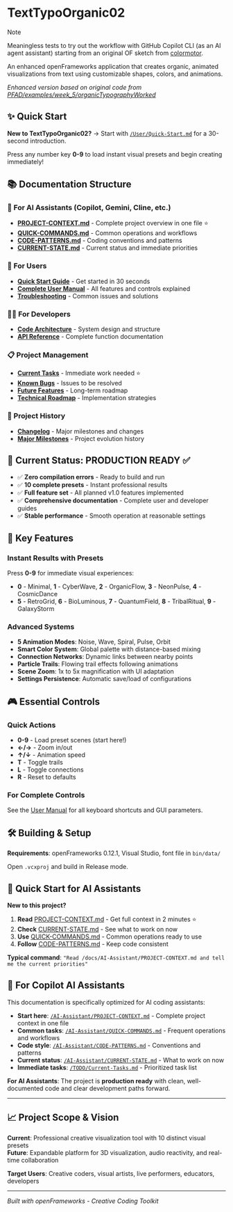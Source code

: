 # TextTypoOrganic02

> [!NOTE]  
> Meaningless tests to try out the workflow with GitHub Copilot CLI (as an AI agent assistant) starting from an original OF sketch from [colormotor](https://github.com/colormotor).

An enhanced openFrameworks application that creates organic, animated visualizations from text using customizable shapes, colors, and animations.

*Enhanced version based on original code from [PFAD/examples/week_5/organicTypographyWorked](https://github.com/colormotor/PFAD/tree/main/examples/week_5/organicTypographyWorked)*

## ✨ Quick Start

**New to TextTypoOrganic02?** → Start with [`/User/Quick-Start.md`](User/Quick-Start.md) for a 30-second introduction.

Press any number key **0-9** to load instant visual presets and begin creating immediately!

## 📚 Documentation Structure

### 🤖 For AI Assistants (Copilot, Gemini, Cline, etc.)
- **[PROJECT-CONTEXT.md](AI-Assistant/PROJECT-CONTEXT.md)** - Complete project overview in one file ⭐
- **[QUICK-COMMANDS.md](AI-Assistant/QUICK-COMMANDS.md)** - Common operations and workflows
- **[CODE-PATTERNS.md](AI-Assistant/CODE-PATTERNS.md)** - Coding conventions and patterns
- **[CURRENT-STATE.md](AI-Assistant/CURRENT-STATE.md)** - Current status and immediate priorities

### 👤 For Users
- **[Quick Start Guide](User/Quick-Start.md)** - Get started in 30 seconds
- **[Complete User Manual](User/User-Manual.md)** - All features and controls explained  
- **[Troubleshooting](User/Troubleshooting.md)** - Common issues and solutions

### 👨‍💻 For Developers  
- **[Code Architecture](Developer/Architecture.md)** - System design and structure
- **[API Reference](Developer/API-Reference.md)** - Complete function documentation

### 📋 Project Management
- **[Current Tasks](TODO/Current-Tasks.md)** - Immediate work needed ⭐
- **[Known Bugs](TODO/Known-Bugs.md)** - Issues to be resolved
- **[Future Features](Plans/Future-Features.md)** - Long-term roadmap
- **[Technical Roadmap](Plans/Technical-Roadmap.md)** - Implementation strategies

### 📖 Project History
- **[Changelog](CHANGELOG.md)** - Major milestones and changes
- **[Major Milestones](Archive/Major-Milestones.md)** - Project evolution history

## 🎯 Current Status: **PRODUCTION READY** ✅

- ✅ **Zero compilation errors** - Ready to build and run
- ✅ **10 complete presets** - Instant professional results  
- ✅ **Full feature set** - All planned v1.0 features implemented
- ✅ **Comprehensive documentation** - Complete user and developer guides
- ✅ **Stable performance** - Smooth operation at reasonable settings

## 🚀 Key Features

### Instant Results with Presets
Press **0-9** for immediate visual experiences:
- **0** - Minimal, **1** - CyberWave, **2** - OrganicFlow, **3** - NeonPulse, **4** - CosmicDance
- **5** - RetroGrid, **6** - BioLuminous, **7** - QuantumField, **8** - TribalRitual, **9** - GalaxyStorm

### Advanced Systems
- **5 Animation Modes**: Noise, Wave, Spiral, Pulse, Orbit
- **Smart Color System**: Global palette with distance-based mixing
- **Connection Networks**: Dynamic links between nearby points
- **Particle Trails**: Flowing trail effects following animations
- **Scene Zoom**: 1x to 5x magnification with UI adaptation
- **Settings Persistence**: Automatic save/load of configurations

## 🎮 Essential Controls

### Quick Actions
- **0-9** - Load preset scenes (start here!)
- **←/→** - Zoom in/out  
- **↑/↓** - Animation speed
- **T** - Toggle trails
- **L** - Toggle connections
- **R** - Reset to defaults

### For Complete Controls
See the [User Manual](User/User-Manual.md) for all keyboard shortcuts and GUI parameters.

## 🛠️ Building & Setup

**Requirements**: openFrameworks 0.12.1, Visual Studio, font file in `bin/data/`

Open `.vcxproj` and build in Release mode.

## 🤖 Quick Start for AI Assistants

**New to this project?**
1. **Read** [PROJECT-CONTEXT.md](AI-Assistant/PROJECT-CONTEXT.md) - Get full context in 2 minutes ⭐
2. **Check** [CURRENT-STATE.md](AI-Assistant/CURRENT-STATE.md) - See what to work on now  
3. **Use** [QUICK-COMMANDS.md](AI-Assistant/QUICK-COMMANDS.md) - Common operations ready to use
4. **Follow** [CODE-PATTERNS.md](AI-Assistant/CODE-PATTERNS.md) - Keep code consistent

**Typical command**: `"Read /docs/AI-Assistant/PROJECT-CONTEXT.md and tell me the current priorities"`

## 🎨 For Copilot AI Assistants

This documentation is specifically optimized for AI coding assistants:

- **Start here**: [`/AI-Assistant/PROJECT-CONTEXT.md`](AI-Assistant/PROJECT-CONTEXT.md) - Complete project context in one file
- **Common tasks**: [`/AI-Assistant/QUICK-COMMANDS.md`](AI-Assistant/QUICK-COMMANDS.md) - Frequent operations and workflows  
- **Code style**: [`/AI-Assistant/CODE-PATTERNS.md`](AI-Assistant/CODE-PATTERNS.md) - Conventions and patterns
- **Current status**: [`/AI-Assistant/CURRENT-STATE.md`](AI-Assistant/CURRENT-STATE.md) - What to work on now
- **Immediate tasks**: [`/TODO/Current-Tasks.md`](TODO/Current-Tasks.md) - Prioritized task list

**For AI Assistants**: The project is **production ready** with clean, well-documented code and clear development paths forward.

---

## 📈 Project Scope & Vision

**Current**: Professional creative visualization tool with 10 distinct visual presets  
**Future**: Expandable platform for 3D visualization, audio reactivity, and real-time collaboration

**Target Users**: Creative coders, visual artists, live performers, educators, developers

---

*Built with openFrameworks - Creative Coding Toolkit*
